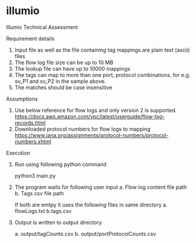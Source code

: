 # illumio
Illumio Technical Assessment


Requirement details
1. Input file as well as the file containing tag mappings are plain text (ascii) files  
2. The flow log file size can be up to 10 MB
3. The lookup file can have up to 10000 mappings
4. The tags can map to more than one port, protocol combinations.  for e.g. sv_P1 and sv_P2 in the sample above.
5. The matches should be case insensitive


Assumptions
1. Use below reference for flow logs and only version 2 is supported.
    https://docs.aws.amazon.com/vpc/latest/userguide/flow-log-records.html  
2. Downloaded protocol numbers for flow logs to mapping
    https://www.iana.org/assignments/protocol-numbers/protocol-numbers.xhtml

Execution
1. Run using following python command

    python3 main.py

2. The program waits for following user input
    a. Flow log content file path
    b. Tags csv file path

    If both are emtpy it uses the following files in same directory
    a. flowLogs.txt
    b.tags.csv

3. Output is written to output directory

    a. output/tagCounts.csv
    b. output/portProtocolCounts.csv
